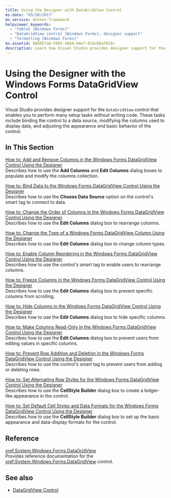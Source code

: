 ```yaml
---
title: Using the Designer with DataGridView Control
ms.date: "03/30/2017"
ms.service: dotnet-framework
helpviewer_keywords: 
  - "tables [Windows Forms]"
  - "DataGridView control [Windows Forms], designer support"
  - "formatting [Windows Forms]"
ms.assetid: b66057a6-5983-4864-b4e7-8cbc88a7010c
description: Learn how Visual Studio provides designer support for the DataGridView control that enables users to perform many setup tasks without writing code.
---
```

# Using the Designer with the Windows Forms DataGridView Control

Visual Studio provides designer support for the `DataGridView` control that enables you to perform many setup tasks without writing code. These tasks include binding the control to a data source, modifying the columns used to display data, and adjusting the appearance and basic behavior of the control.  
  
## In This Section  

[How to: Add and Remove Columns in the Windows Forms DataGridView Control Using the Designer](add-and-remove-columns-in-the-datagrid-using-the-designer.md)  
Describes how to use the **Add Columns** and **Edit Columns** dialog boxes to populate and modify the columns collection.  
  
[How to: Bind Data to the Windows Forms DataGridView Control Using the Designer](bind-data-to-the-datagrid-using-the-designer.md)  
Describes how to use the **Choose Data Source** option on the control's smart tag to connect to data.  
  
[How to: Change the Order of Columns in the Windows Forms DataGridView Control Using the Designer](change-the-order-of-columns-in-the-datagrid-using-the-designer.md)  
Describes how to use the **Edit Columns** dialog box to rearrange columns.  
  
[How to: Change the Type of a Windows Forms DataGridView Column Using the Designer](change-the-type-of-a-wf-datagridview-column-using-the-designer.md)  
Describes how to use the **Edit Columns** dialog box to change column types.  
  
[How to: Enable Column Reordering in the Windows Forms DataGridView Control Using the Designer](enable-column-reordering-in-the-datagrid-using-the-designer.md)  
Describes how to use the control's smart tag to enable users to rearrange columns.  
  
[How to: Freeze Columns in the Windows Forms DataGridView Control Using the Designer](freeze-columns-in-the-datagrid-using-the-designer.md)  
Describes how to use the **Edit Columns** dialog box to prevent specific columns from scrolling.  
  
[How to: Hide Columns in the Windows Forms DataGridView Control Using the Designer](hide-columns-in-the-datagrid-using-the-designer.md)  
Describes how to use the **Edit Columns** dialog box to hide specific columns.  
  
[How to: Make Columns Read-Only in the Windows Forms DataGridView Control Using the Designer](make-columns-read-only-in-the-datagrid-using-the-designer.md)  
Describes how to use the **Edit Columns** dialog box to prevent users from editing values in specific columns.  
  
[How to: Prevent Row Addition and Deletion in the Windows Forms DataGridView Control Using the Designer](prevent-row-addition-and-deletion-in-the-datagrid-using-the-designer.md)  
Describes how to use the control's smart tag to prevent users from adding or deleting rows.  
  
[How to: Set Alternating Row Styles for the Windows Forms DataGridView Control Using the Designer](set-alternating-row-styles-for-the-datagrid-using-the-designer.md)  
Describes how to use the **CellStyle Builder** dialog box to create a ledger-like appearance in the control.  
  
[How to: Set Default Cell Styles and Data Formats for the Windows Forms DataGridView Control Using the Designer](default-cell-styles-datagridview.md)  
Describes how to use the **CellStyle Builder** dialog box to set up the basic appearance and data-display formats for the control.  
  
## Reference  

<xref:System.Windows.Forms.DataGridView>  
Provides reference documentation for the <xref:System.Windows.Forms.DataGridView> control.  
  
## See also

- [DataGridView Control](datagridview-control-windows-forms.md)
